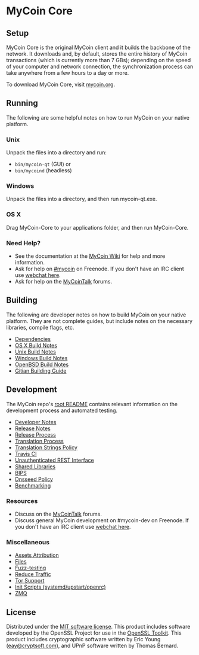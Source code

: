 MyCoin Core
=============

Setup
---------------------
MyCoin Core is the original MyCoin client and it builds the backbone of the network. It downloads and, by default, stores the entire history of MyCoin transactions (which is currently more than 7 GBs); depending on the speed of your computer and network connection, the synchronization process can take anywhere from a few hours to a day or more.

To download MyCoin Core, visit [mycoin.org](https://mycoin.org).

Running
---------------------
The following are some helpful notes on how to run MyCoin on your native platform.

### Unix

Unpack the files into a directory and run:

- `bin/mycoin-qt` (GUI) or
- `bin/mycoind` (headless)

### Windows

Unpack the files into a directory, and then run mycoin-qt.exe.

### OS X

Drag MyCoin-Core to your applications folder, and then run MyCoin-Core.

### Need Help?

* See the documentation at the [MyCoin Wiki](https://mycoin.info/)
for help and more information.
* Ask for help on [#mycoin](http://webchat.freenode.net?channels=mycoin) on Freenode. If you don't have an IRC client use [webchat here](http://webchat.freenode.net?channels=mycoin).
* Ask for help on the [MyCoinTalk](https://mycointalk.io/) forums.

Building
---------------------
The following are developer notes on how to build MyCoin on your native platform. They are not complete guides, but include notes on the necessary libraries, compile flags, etc.

- [Dependencies](dependencies.md)
- [OS X Build Notes](build-osx.md)
- [Unix Build Notes](build-unix.md)
- [Windows Build Notes](build-windows.md)
- [OpenBSD Build Notes](build-openbsd.md)
- [Gitian Building Guide](gitian-building.md)

Development
---------------------
The MyCoin repo's [root README](/README.md) contains relevant information on the development process and automated testing.

- [Developer Notes](developer-notes.md)
- [Release Notes](release-notes.md)
- [Release Process](release-process.md)
- [Translation Process](translation_process.md)
- [Translation Strings Policy](translation_strings_policy.md)
- [Travis CI](travis-ci.md)
- [Unauthenticated REST Interface](REST-interface.md)
- [Shared Libraries](shared-libraries.md)
- [BIPS](bips.md)
- [Dnsseed Policy](dnsseed-policy.md)
- [Benchmarking](benchmarking.md)

### Resources
* Discuss on the [MyCoinTalk](https://mycointalk.io/) forums.
* Discuss general MyCoin development on #mycoin-dev on Freenode. If you don't have an IRC client use [webchat here](http://webchat.freenode.net/?channels=mycoin-dev).

### Miscellaneous
- [Assets Attribution](assets-attribution.md)
- [Files](files.md)
- [Fuzz-testing](fuzzing.md)
- [Reduce Traffic](reduce-traffic.md)
- [Tor Support](tor.md)
- [Init Scripts (systemd/upstart/openrc)](init.md)
- [ZMQ](zmq.md)

License
---------------------
Distributed under the [MIT software license](/COPYING).
This product includes software developed by the OpenSSL Project for use in the [OpenSSL Toolkit](https://www.openssl.org/). This product includes
cryptographic software written by Eric Young ([eay@cryptsoft.com](mailto:eay@cryptsoft.com)), and UPnP software written by Thomas Bernard.
